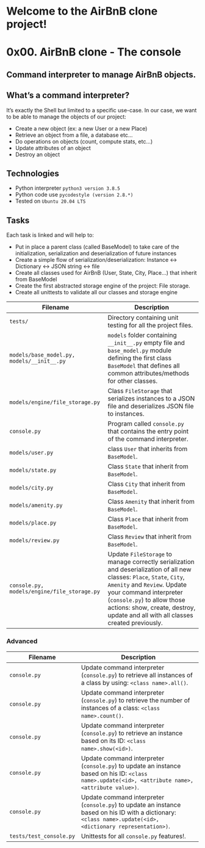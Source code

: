 # Welcome to the AirBnB clone project!
# 0x00. AirBnB clone - The console

## Command interpreter to manage AirBnB objects.
## What’s a command interpreter?

It’s exactly the Shell but limited to a specific use-case. In our case, we want to be able to manage the objects of our project:

* Create a new object (ex: a new User or a new Place)
* Retrieve an object from a file, a database etc…
* Do operations on objects (count, compute stats, etc…)
* Update attributes of an object
* Destroy an object


## Technologies
* Python interpreter `python3 version 3.8.5`
* Python code use `pycodestyle (version 2.8.*)`
* Tested on `Ubuntu 20.04 LTS`

## Tasks
Each task is linked and will help to:

* Put in place a parent class (called BaseModel) to take care of the initialization, serialization and deserialization of future instances
* Create a simple flow of serialization/deserialization: Instance <-> Dictionary <-> JSON string <-> file
* Create all classes used for AirBnB (User, State, City, Place…) that inherit from BaseModel
* Create the first abstracted storage engine of the project: File storage.
* Create all unittests to validate all our classes and storage engine


| Filename | Description |
| -------- | ----------- |
| `tests/` | Directory containing unit testing for all the project files. |
| `models/base_model.py, models/__init__.py` | `models` folder containing `__init__.py` empty file and `base_model.py` module defining the first class `BaseModel` that defines all common attributes/methods for other classes. |
| `models/engine/file_storage.py` | Class `FileStorage`  that serializes instances to a JSON file and deserializes JSON file to instances. |
| `console.py` | Program called `console.py` that contains the entry point of the command interpreter. |
| `models/user.py` | class `User` that inherits from `BaseModel`. |
| `models/state.py` | Class `State` that inherit from `BaseModel`. |
| `models/city.py` | Class `City` that inherit from `BaseModel`. |
| `models/amenity.py` | Class `Amenity` that inherit from `BaseModel`. |
| `models/place.py` | Class `Place` that inherit from `BaseModel`. |
| `models/review.py` | Class `Review` that inherit from `BaseModel`. |
| `console.py, models/engine/file_storage.py` | Update `FileStorage` to manage correctly serialization and deserialization of all new classes: `Place`, `State`, `City`, `Amenity` and `Review`. Update your command interpreter (`console.py`) to allow those actions: show, create, destroy, update and all with all classes created previously. |

### Advanced
| Filename | Description |
| -------- | ----------- |
| `console.py` | Update command interpreter (`console.py`) to retrieve all instances of a class by using: `<class name>.all()`. |
| `console.py` | Update command interpreter (`console.py`) to retrieve the number of instances of a class: `<class name>.count()`. |
| `console.py` | Update command interpreter (`console.py`) to retrieve an instance based on its ID: `<class name>.show(<id>)`. |
| `console.py` | Update command interpreter (`console.py`) to update an instance based on his ID: `<class name>.update(<id>, <attribute name>, <attribute value>)`. |
| `console.py` | Update command interpreter (`console.py`) to update an instance based on his ID with a dictionary: `<class name>.update(<id>, <dictionary representation>)`. |
| `tests/test_console.py` | Unittests for all `console.py` features!. |
